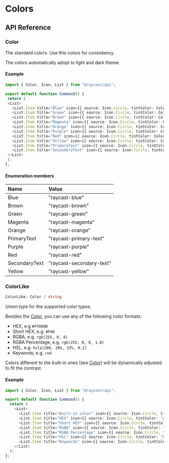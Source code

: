 # Colors

## API Reference

### Color

The standard colors. Use this colors for consistency.

The colors automatically adopt to light and dark theme.

#### Example

```typescript
import { Color, Icon, List } from "@raycast/api";

export default function Command() {
 return (
 <List>
   <List.Item title="Blue" icon={{ source: Icon.Circle, tintColor: Color.Blue }} />
   <List.Item title="Green" icon={{ source: Icon.Circle, tintColor: Color.Green }} />
   <List.Item title="Brown" icon={{ source: Icon.Circle, tintColor: Color.Brown }} />
   <List.Item title="Magenta" icon={{ source: Icon.Circle, tintColor: Color.Magenta }} />
   <List.Item title="Orange" icon={{ source: Icon.Circle, tintColor: Color.Orange }} />
   <List.Item title="Purple" icon={{ source: Icon.Circle, tintColor: Color.Purple }} />
   <List.Item title="Red" icon={{ source: Icon.Circle, tintColor: Color.Red }} />
   <List.Item title="Yellow" icon={{ source: Icon.Circle, tintColor: Color.Yellow }} />
   <List.Item title="PrimaryText" icon={{ source: Icon.Circle, tintColor: Color.PrimaryText }} />
   <List.Item title="SecondaryText" icon={{ source: Icon.Circle, tintColor: Color.SecondaryText }} />
 </List>
 );
};
```

#### Enumeration members

| Name | Value |
| :--- | :--- |
| Blue | "raycast-blue" |
| Brown | "raycast-brown" |
| Green | "raycast-green" |
| Magenta | "raycast-magenta" |
| Orange | "raycast-orange" |
| PrimaryText | "raycast-primary-text" |
| Purple | "raycast-purple" |
| Red | "raycast-red" |
| SecondaryText | "raycast-secondary-text" |
| Yellow | "raycast-yellow" |

### ColorLike

```typescript
ColorLike: Color | string
```

Union type for the supported color types.

Besides the [Color](../user-interface/colors.md#color), you can use any of the following color formats:
- HEX, e.g `#FF0000`
- Short HEX, e.g. `#F00`
- RGBA, e.g. `rgb(255, 0, 0)`
- RGBA Percentage, e.g. `rgb(255, 0, 0, 1.0)`
- HSL, e.g. `hsla(200, 20%, 33%, 0.2)`
- Keywords, e.g. `red`

Colors different to the built-in ones (see [Color](../user-interface/colors.md#color)) will be dynamically adjusted to fit the contrast.

#### Example

```typescript
import { Color, Icon, List } from "@raycast/api";

export default function Command() {
  return (
    <List>
      <List.Item title="Built-in color" icon={{ source: Icon.Circle, tintColor: Color.Red }} />
      <List.Item title="HEX" icon={{ source: Icon.Circle, tintColor: "#FF0000" }} />
      <List.Item title="Short HEX" icon={{ source: Icon.Circle, tintColor: "#F00" }} />
      <List.Item title="RGBA" icon={{ source: Icon.Circle, tintColor: "rgb(255, 0, 0)" }} />
      <List.Item title="RGBA Percentage" icon={{ source: Icon.Circle, tintColor: "rgb(255, 0, 0, 1.0)" }} />
      <List.Item title="HSL" icon={{ source: Icon.Circle, tintColor: "hsla(200, 20%, 33%, 0.2)" }} />
      <List.Item title="Keywords" icon={{ source: Icon.Circle, tintColor: "red" }} />
    </List>
  );
};
```
